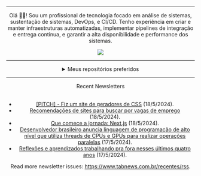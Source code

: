 <div align="center">
<hr>
<p>Olá 👋🏾! Sou um profissional de tecnologia focado em análise de sistemas, sustentação de sistemas, DevOps, e CI/CD. Tenho experiência em criar e manter infraestruturas automatizadas, implementar pipelines de integração e entrega contínua, e garantir a alta disponibilidade e performance dos sistemas.</p>
  <img src="https://media.giphy.com/media/yAGIvCiwPJn5C/giphy.gif">
<hr>
  <details>
  <summary>Meus repositórios preferidos</summary>
  <br />
  Alguns dos meus melhores repositórios:
  <br />
<br />
  <ul><li><a href=https://github.com/RxJSVini/aluratube target="_blank" rel="noopener noreferrer">RxJSVini/aluratube</a> (<b>0</b> ✨ and <b>0</b> 🍴): Aluratube - Desenvolvido durante a imersão React da Alura no final de 2022</li><li><a href=https://github.com/RxJSVini/nlw-ia target="_blank" rel="noopener noreferrer">RxJSVini/nlw-ia</a> (<b>0</b> ✨ and <b>0</b> 🍴): Projeto desenvolvido durante a NLW IA - Usando a API da OPENAI</li>
<li>More coming soon :).</li>
</ul>
  </details>
  <hr/>
    <summary>Recent Newsletters</summary>
  <br />
  <ul>
    <li><a href=https://www.tabnews.com.br/itsfematheus/pitch-fiz-um-site-de-geradores-de-css target="_blank" rel="noopener noreferrer">[PITCH] - Fiz um site de geradores de CSS</a> (18/5/2024).</li><li><a href=https://www.tabnews.com.br/luanmenezesmatos/recomendacoes-de-sites-para-buscar-por-vagas-de-emprego target="_blank" rel="noopener noreferrer">Recomendações de sites para buscar por vagas de emprego</a> (18/5/2024).</li><li><a href=https://www.tabnews.com.br/pdenilsonn/que-comece-a-jornada-next-js target="_blank" rel="noopener noreferrer">Que comece a jornada: Next.js</a> (18/5/2024).</li><li><a href=https://www.tabnews.com.br/NewsletterOficial/desenvolvedor-brasileiro-anuncia-linguagem-de-programacao-de-alto-nivel-capaz-de-realizar-operacoes-paralelas-utilizando-threads-de-cpu-e-gpu target="_blank" rel="noopener noreferrer">Desenvolvedor brasileiro anuncia linguagem de programação de alto nível que utiliza threads de CPUs e GPUs para realizar operações paralelas</a> (17/5/2024).</li><li><a href=https://www.tabnews.com.br/lucasfaria/reflexoes-e-aprendizados-trabalhando-pra-fora-nesses-ultimos-quatro-anos target="_blank" rel="noopener noreferrer">Reflexões e aprendizados trabalhando pra fora nesses últimos quatro anos</a> (17/5/2024).</li>
  </ul>
<p>Read more newsletter issues: <a href="https://www.tabnews.com.br/recentes/rss">https://www.tabnews.com.br/recentes/rss</a>.</p>
  </details>
